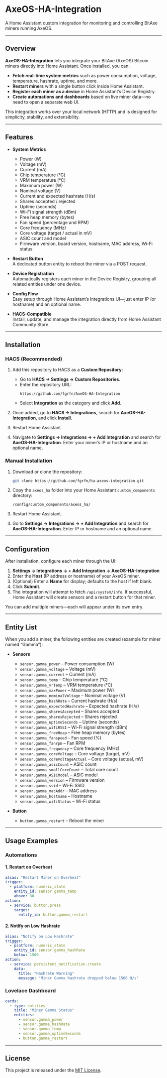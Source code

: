 # AxeOS-HA-Integration

A Home Assistant custom integration for monitoring and controlling BitAxe miners running AxeOS.

---

## Overview

**AxeOS-HA-Integration** lets you integrate your BitAxe (AxeOS) Bitcoin miners directly into Home Assistant. Once installed, you can:

- **Fetch real-time system metrics** such as power consumption, voltage, temperature, hashrate, uptime, and more.
- **Restart miners** with a single button click inside Home Assistant.
- **Register each miner as a device** in Home Assistant’s Device Registry.
- **Create automations and dashboards** based on live miner data—no need to open a separate web UI.

This integration works over your local network (HTTP) and is designed for simplicity, stability, and extensibility.

---

## Features

- **System Metrics**
  - Power (W)
  - Voltage (mV)
  - Current (mA)
  - Chip temperature (°C)
  - VRM temperature (°C)
  - Maximum power (W)
  - Nominal voltage (V)
  - Current and expected hashrate (H/s)
  - Shares accepted / rejected
  - Uptime (seconds)
  - Wi-Fi signal strength (dBm)
  - Free heap memory (bytes)
  - Fan speed (percentage and RPM)
  - Core frequency (MHz)
  - Core voltage (target / actual in mV)
  - ASIC count and model
  - Firmware version, board version, hostname, MAC address, Wi-Fi status

- **Restart Button**  
  A dedicated button entity to reboot the miner via a POST request.

- **Device Registration**  
  Automatically registers each miner in the Device Registry, grouping all related entities under one device.

- **Config Flow**  
  Easy setup through Home Assistant’s Integrations UI—just enter IP (or hostname) and an optional name.

- **HACS-Compatible**  
  Install, update, and manage the integration directly from Home Assistant Community Store.

---

## Installation

### HACS (Recommended)

1. Add this repository to HACS as a **Custom Repository**:  
   - Go to **HACS → Settings → Custom Repositories**.  
   - Enter the repository URL:  
     ```
     https://github.com/fgrfn/AxeOS-HA-Integration
     ```  
   - Select **Integration** as the category and click **Add**.

2. Once added, go to **HACS → Integrations**, search for **AxeOS-HA-Integration**, and click **Install**.

3. Restart Home Assistant.

4. Navigate to **Settings → Integrations → + Add Integration** and search for **AxeOS-HA-Integration**. Enter your miner’s IP or hostname and an optional name.

### Manual Installation

1. Download or clone the repository:
   ```bash
   git clone https://github.com/fgrfn/ha-axeos-integration.git
   ```

2. Copy the `axeos_ha` folder into your Home Assistant `custom_components` directory:
   ```
   /config/custom_components/axeos_ha/
   ```

3. Restart Home Assistant.

4. Go to **Settings → Integrations → + Add Integration** and search for **AxeOS-HA-Integration**. Enter IP or hostname and an optional name.

---

## Configuration

After installation, configure each miner through the UI:

1. **Settings → Integrations → + Add Integration → AxeOS-HA-Integration**  
2. Enter the **Host** (IP address or hostname) of your AxeOS miner.  
3. (Optional) Enter a **Name** for display; defaults to the host if left blank.  
4. Click **Submit**.  
5. The integration will attempt to fetch `/api/system/info`. If successful, Home Assistant will create sensors and a restart button for that miner.

You can add multiple miners—each will appear under its own entry.

---

## Entity List

When you add a miner, the following entities are created (example for miner named “Gamma”):

- **Sensors**  
  - `sensor.gamma_power` – Power consumption (W)  
  - `sensor.gamma_voltage` – Voltage (mV)  
  - `sensor.gamma_current` – Current (mA)  
  - `sensor.gamma_temp` – Chip temperature (°C)  
  - `sensor.gamma_vrTemp` – VRM temperature (°C)  
  - `sensor.gamma_maxPower` – Maximum power (W)  
  - `sensor.gamma_nominalVoltage` – Nominal voltage (V)  
  - `sensor.gamma_hashRate` – Current hashrate (H/s)  
  - `sensor.gamma_expectedHashrate` – Expected hashrate (H/s)  
  - `sensor.gamma_sharesAccepted` – Shares accepted  
  - `sensor.gamma_sharesRejected` – Shares rejected  
  - `sensor.gamma_uptimeSeconds` – Uptime (seconds)  
  - `sensor.gamma_wifiRSSI` – Wi-Fi signal strength (dBm)  
  - `sensor.gamma_freeHeap` – Free heap memory (bytes)  
  - `sensor.gamma_fanspeed` – Fan speed (%)  
  - `sensor.gamma_fanrpm` – Fan RPM  
  - `sensor.gamma_frequency` – Core frequency (MHz)  
  - `sensor.gamma_coreVoltage` – Core voltage (target, mV)  
  - `sensor.gamma_coreVoltageActual` – Core voltage (actual, mV)  
  - `sensor.gamma_asicCount` – ASIC count  
  - `sensor.gamma_smallCoreCount` – Total core count  
  - `sensor.gamma_ASICModel` – ASIC model  
  - `sensor.gamma_version` – Firmware version  
  - `sensor.gamma_ssid` – Wi-Fi SSID  
  - `sensor.gamma_macAddr` – MAC address  
  - `sensor.gamma_hostname` – Hostname  
  - `sensor.gamma_wifiStatus` – Wi-Fi status  

- **Button**  
  - `button.gamma_restart` – Reboot the miner

---

## Usage Examples

### Automations

#### 1. Restart on Overheat

```yaml
alias: "Restart Miner on Overheat"
trigger:
  - platform: numeric_state
    entity_id: sensor.gamma_temp
    above: 80
action:
  - service: button.press
    target:
      entity_id: button.gamma_restart
```

#### 2. Notify on Low Hashrate

```yaml
alias: "Notify on Low Hashrate"
trigger:
  - platform: numeric_state
    entity_id: sensor.gamma_hashRate
    below: 1500
action:
  - service: persistent_notification.create
    data:
      title: "Hashrate Warning"
      message: "Miner Gamma hashrate dropped below 1500 H/s"
```

### Lovelace Dashboard

```yaml
cards:
  - type: entities
    title: "Miner Gamma Status"
    entities:
      - sensor.gamma_power
      - sensor.gamma_hashRate
      - sensor.gamma_temp
      - sensor.gamma_uptimeSeconds
      - button.gamma_restart
```
---

## License

This project is released under the [MIT License](LICENSE).  
